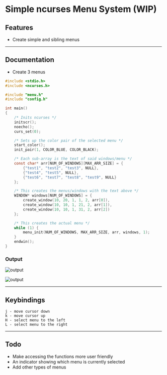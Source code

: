 # Simple ncurses Menu System (WIP)

## Features
- Create simple and sibling menus 

---

## Documentation
- Create 3 menus

```c
#include <stdio.h>
#include <ncurses.h>

#include "menu.h"
#include "config.h"

int main()
{
    /* Inits ncurses */
    initscr();
    noecho();
    curs_set(0);

    /* Sets up the color pair of the selected menu */
    start_color();
    init_pair(1, COLOR_BLUE, COLOR_BLACK);

    /* Each sub-array is the text of said windows/menu */
    const char* arr[NUM_OF_WINDOWS][MAX_ARR_SIZE] = {
        {"test1", "test2", "test3", NULL},
        {"test4", "test5", NULL},
        {"test6", "test7", "test8", "test9", NULL}
    };

    /* This creates the menus/windows with the text above */
    WINDOW* windows[NUM_OF_WINDOWS] = {
        create_window(10, 20, 1, 1, 2, arr[0]),
        create_window(10, 10, 1, 21, 2, arr[1]),
        create_window(10, 10, 1, 31, 2, arr[2])
    };

    /* This creates the actual menu */
    while (1) {
        menu_init(NUM_OF_WINDOWS, MAX_ARR_SIZE, arr, windows, 1);
    }
    endwin();
}
```
### Output
![output](http://0x0.st/oHIF.png)

![output](http://0x0.st/oXmk.gif)

---

## Keybindings
```
j - move cursor down
k - move cursor up
H - select menu to the left
L - select menu to the right
```

---

## Todo
- Make accessing the functions more user friendly
- An indicator showing which menu is currently selected
- Add other types of menus
